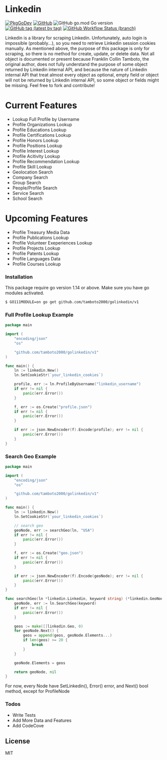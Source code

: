 # Linkedin
[![PkgGoDev](https://pkg.go.dev/badge/github.com/tamboto2000/golinkedin)](https://pkg.go.dev/github.com/tamboto2000/golinkedin) [![GitHub](https://img.shields.io/github/license/tamboto2000/linkedin)](https://github.com/tamboto2000/golinkedin/blob/v1/LICENSE) ![GitHub go.mod Go version](https://img.shields.io/github/go-mod/go-version/tamboto2000/linkedin) [![GitHub tag (latest by tag)](https://img.shields.io/badge/tag-v1.1.0-informational)](https://github.com/tamboto2000/golinkedin/tree/v1.1.0) [![GitHub Workflow Status (branch)](https://img.shields.io/github/workflow/status/tamboto2000/linkedin/v1-build/v1)](https://github.com/tamboto2000/golinkedin/actions/runs/368476376)

Linkedin is a library for scraping Linkedin.
Unfortunately, auto login is impossible (probably...), so you need to retrieve Linkedin session cookies manually.
As mentioned above, the purpose of this package is only for scraping, so there is no method for create, update, or delete data.
Not all object is documented or present because Franklin Collin Tamboto, the original author, does not fully understand the purpose of some object returned by Linkedin internal API, and because the nature of Linkedin internal API that treat almost every object as optional, empty field or object will not be returned by Linkedin internal API, so some object or fields might be missing.
Feel free to fork and contribute!

# Current Features

  - Lookup Full Profile by Username
  - Profile Organizations Lookup
  - Profile Educations Lookup
  - Profile Certifications Lookup
  - Profile Honors Lookup
  - Profile Positions Lookup
  - Profile Interest Lookup
  - Profile Acitivity Lookup
  - Profile Recommendation Lookup
  - Profile Skill Lookup
  - Geolocation Search  
  - Company Search
  - Group Search
  - People/Profile Search
  - Service Search
  - School Search

# Upcoming Features

  - Profile Treasury Media Data
  - Profile Publications Lookup
  - Profile Volunteer Exeperiences Lookup
  - Profile Projects Lookup
  - Profile Patents Lookup
  - Profile Languages Data
  - Profile Courses Lookup

### Installation

This package require go version 1.14 or above.
Make sure you have go modules activated.
```sh
$ GO111MODULE=on go get github.com/tamboto2000/golinkedin/v1
```

### Full Profile Lookup Example
```go
package main

import (
	"encoding/json"
	"os"

	"github.com/tamboto2000/golinkedin/v1"
)

func main() {
	ln := linkedin.New()
	ln.SetCookieStr(`your_linkedin_cookies`)

	profile, err := ln.ProfileByUsername("linkedin_username")
	if err != nil {
		panic(err.Error())
	}

	f, err := os.Create("profile.json")
	if err != nil {
		panic(err.Error())
	}

	if err := json.NewEncoder(f).Encode(profile); err != nil {
		panic(err.Error())
	}
}

```

### Search Geo Example
```go
package main

import (
	"encoding/json"
	"os"

	"github.com/tamboto2000/golinkedin/v1"
)

func main() {
	ln := linkedin.New()
	ln.SetCookieStr(`your_linkedin_cookies`)

	// search geo
	geoNode, err := searchGeo(ln, "USA")
	if err != nil {
		panic(err.Error())
	}

	f, err := os.Create("geo.json")
	if err != nil {
		panic(err.Error())
	}

	if err := json.NewEncoder(f).Encode(geoNode); err != nil {
		panic(err.Error())
	}
}

func searchGeo(ln *linkedin.Linkedin, keyword string) (*linkedin.GeoNode, error) {
	geoNode, err := ln.SearchGeo(keyword)
	if err != nil {
		panic(err.Error())
	}

	geos := make([]linkedin.Geo, 0)
	for geoNode.Next() {
		geos = append(geos, geoNode.Elements...)
		if len(geos) >= 20 {
			break
		}
	}

	geoNode.Elements = geos

	return geoNode, nil
}
```

For now, every Node have SetLinkedin(), Error() error, and Next() bool method, except for ProfileNode

### Todos

 - Write Tests
 - Add More Data and Features
 - Add CodeCove

License
----

MIT
